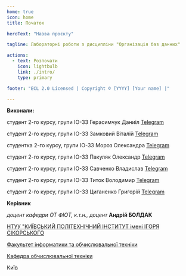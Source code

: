 ```yaml
---
home: true
icon: home
title: Початок

heroText: "Назва проєкту"

tagline: Лабораторні роботи з дисципліни "Організація баз данних"

actions:
  - text: Розпочати
    icon: lightbulb
    link: ./intro/
    type: primary

footer: "ECL 2.0 Licensed | Copyright © [YYYY] [Your name] |"

---
```



**Виконали:** 

студент 2-го курсу, групи ІО-33 Герасимчук Даниіл [Telegram](https://web.telegram.org/k/#@den477k)

студент 2-го курсу, групи ІО-33 Замковий Віталій [Telegram](https://web.telegram.org/k/#@neeuuta)

студентка 2-го курсу, групи ІО-33 Мороз Олександра [Telegram](https://web.telegram.org/k/#@envymw)

студент 2-го курсу, групи ІО-33 Пакуляк Олександр [Telegram](https://web.telegram.org/k/#@ChoopaMP5)

студент 2-го курсу, групи ІО-33 Савченко Владислав [Telegram](https://web.telegram.org/k/#@glotatelspermi333)

студент 2-го курсу, групи ІО-33 Титок Володимир [Telegram](https://web.telegram.org/k/#@tegimon)

студент 2-го курсу, групи ІО-33 Циганенко Григорій [Telegram](https://web.telegram.org/k/#@stercoreo)


**Керівник**

*доцент кафедри ОТ ФІОТ, к.т.н., доцент*<span padding-right:5em></span> **Андрій БОЛДАК** 

[НТУУ "КИЇВСЬКИЙ ПОЛІТЕХНІЧНИЙ ІНСТИТУТ імені ІГОРЯ СІКОРСЬКОГО](https://kpi.ua/)

[Факультет інформатики та обчислювальної техніки](https://fiot.kpi.ua/)

[Кафедра обчислювальної техніки](https://comsys.kpi.ua/)

Київ
